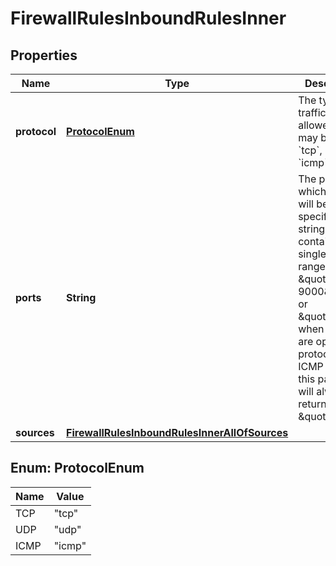

# FirewallRulesInboundRulesInner


## Properties

| Name | Type | Description | Notes |
|------------ | ------------- | ------------- | -------------|
|**protocol** | [**ProtocolEnum**](#ProtocolEnum) | The type of traffic to be allowed. This may be one of &#x60;tcp&#x60;, &#x60;udp&#x60;, or &#x60;icmp&#x60;. |  |
|**ports** | **String** | The ports on which traffic will be allowed specified as a string containing a single port, a range (e.g. \&quot;8000-9000\&quot;), or \&quot;0\&quot; when all ports are open for a protocol. For ICMP rules this parameter will always return \&quot;0\&quot;. |  |
|**sources** | [**FirewallRulesInboundRulesInnerAllOfSources**](FirewallRulesInboundRulesInnerAllOfSources.md) |  |  |



## Enum: ProtocolEnum

| Name | Value |
|---- | -----|
| TCP | &quot;tcp&quot; |
| UDP | &quot;udp&quot; |
| ICMP | &quot;icmp&quot; |



